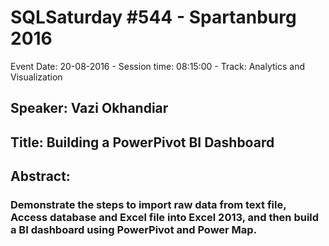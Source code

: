 # SQLSaturday #544 - Spartanburg 2016
Event Date: 20-08-2016 - Session time: 08:15:00 - Track: Analytics and Visualization
## Speaker: Vazi Okhandiar
## Title: Building a PowerPivot BI Dashboard
## Abstract:
### Demonstrate the steps to import raw data from text file, Access database and Excel file into Excel 2013, and then build a BI dashboard using PowerPivot and Power Map. 
